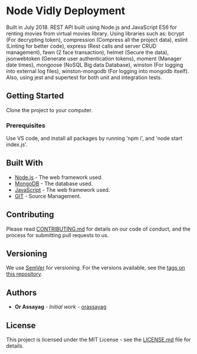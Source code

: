 # Node Vidly Deployment

Built in July 2018.
REST API built using Node.js and JavaScript ES6 for renting movies from virtual movies library.
Using libraries such as: bcrypt (For decrypting token), compression (Compress all the project data), eslint (Linting for better code), express (Rest calls and server CRUD management), fawn (2 face transaction), helmet (Secure the data), jsonwebtoken (Generate user authentication tokens), moment (Manager date times), mongoose (NoSQL Big data Database), winston (For logging into external log files), winston-mongodb (For logging into mongodb itself).
Also, using jest and supertest for both unit and integration tests.

## Getting Started

Clone the project to your computer.

### Prerequisites

Use VS code, and install all packages by running 'npm i', and 'node start index.js'.

## Built With

* [Node.js](https://nodejs.org/en/) - The web framework used.
* [MongoDB](https://www.mongodb.com/) - The database used.
* [JavaScript](https://javascript.info/) - The web framework used.
* [GIT](https://git-scm.com/) - Source Management.

## Contributing

Please read [CONTRIBUTING.md](https://gist.github.com/PurpleBooth/b24679402957c63ec426) for details on our code of conduct, and the process for submitting pull requests to us.

## Versioning

We use [SemVer](http://semver.org/) for versioning. For the versions available, see the [tags on this repository](https://github.com/your/project/tags).

## Authors

* **Or Assayag** - *Initial work* - [orassayag](https://github.com/orassayag)

## License

This project is licensed under the MIT License - see the [LICENSE.md](LICENSE.md) file for details.